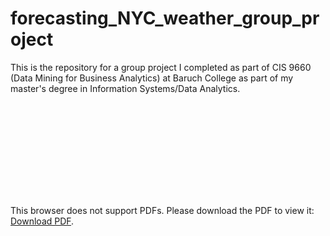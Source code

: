 # forecasting_NYC_weather_group_project
This is the repository for a group project I completed as part of CIS 9660 (Data Mining for Business Analytics) at Baruch College as part of my master's degree in Information Systems/Data Analytics.

<object data="https://github.com/dkfreitag/forecasting_NYC_weather_group_project/raw/main/Predicting%20NYC%20Weather%20-%20CIS%209660%20-%20Final%20Project%20-%20Group%20%237.pdf" type="application/pdf" width="700px" height="700px">
    <embed src="https://github.com/dkfreitag/forecasting_NYC_weather_group_project/raw/main/Predicting%20NYC%20Weather%20-%20CIS%209660%20-%20Final%20Project%20-%20Group%20%237.pdf">
        <p>This browser does not support PDFs. Please download the PDF to view it: <a href="https://github.com/dkfreitag/forecasting_NYC_weather_group_project/raw/main/Predicting%20NYC%20Weather%20-%20CIS%209660%20-%20Final%20Project%20-%20Group%20%237.pdf">Download PDF</a>.</p>
    </embed>
</object>
